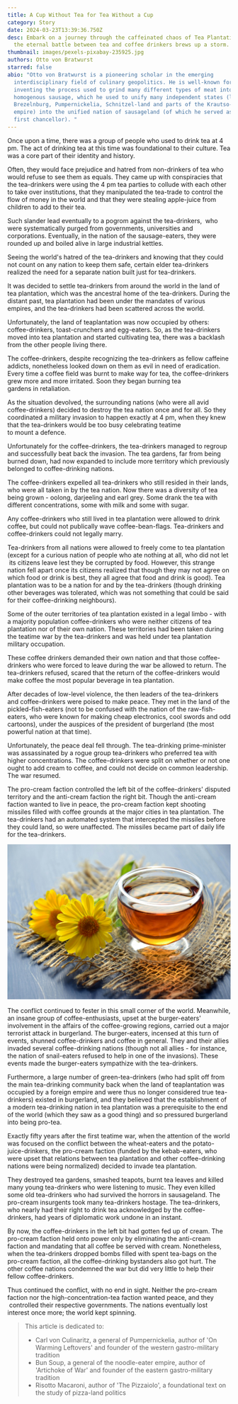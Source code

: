 ```yaml
---
title: A Cup Without Tea for Tea Without a Cup
category: Story
date: 2024-03-23T13:39:36.750Z
desc: Embark on a journey through the caffeinated chaos of Tea Plantation, where
  the eternal battle between tea and coffee drinkers brews up a storm.
thumbnail: images/pexels-pixabay-235925.jpg
authors: Otto von Bratwurst
starred: false
abio: "Otto von Bratwurst is a pioneering scholar in the emerging
  interdisciplinary field of culinary geopolitics. He is well-known for
  inventing the process used to grind many different types of meat into a
  homogenous sausage, which he used to unify many independent states (like
  Brezelnburg, Pumpernickelia, Schnitzel-land and parts of the Krautso-Hungry
  empire) into the unified nation of sausageland (of which he served as the
  first chancellor). "
---
```

<!--StartFragment-->

Once upon a time, there was a group of people who used to drink tea at 4 pm. The act of drinking tea at this time was foundational to their culture. Tea was a core part of their identity and history.

Often, they would face prejudice and hatred from non-drinkers of tea who would refuse to see them as equals. They came up with conspiracies that the tea-drinkers were using the 4 pm tea parties to collude with each other to take over institutions, that they manipulated the tea-trade to control the flow of money in the world and that they were stealing apple-juice from children to add to their tea.                

Such slander lead eventually to a pogrom against the tea-drinkers,  who were systematically purged from governments, universities and corporations. Eventually, in the nation of the sausage-eaters, they were rounded up and boiled alive in large industrial kettles.                   

Seeing the world's hatred of the tea-drinkers and knowing that they could not count on any nation to keep them safe, certain elder tea-drinkers realized the need for a separate nation built just for tea-drinkers.             

It was decided to settle tea-drinkers from around the world in the land of tea plantation, which was the ancestral home of the tea-drinkers. During the distant past, tea plantation had been under the mandates of various empires, and the tea-drinkers had been scattered across the world.              

Unfortunately, the land of teaplantation was now occupied by others: coffee-drinkers, toast-crunchers and egg-eaters. So, as the tea-drinkers moved into tea plantation and started cultivating tea, there was a backlash from the other people living there.            

The coffee-drinkers, despite recognizing the tea-drinkers as fellow caffeine addicts, nonetheless looked down on them as evil in need of eradication. Every time a coffee field was burnt to make way for tea, the coffee-drinkers grew more and more irritated. Soon they began burning tea gardens in retaliation.

As the situation devolved, the surrounding nations (who were all avid coffee-drinkers) decided to destroy the tea nation once and for all. So they coordinated a military invasion to happen exactly at 4 pm, when they knew that the tea-drinkers would be too busy celebrating teatime to mount a defence.

Unfortunately for the coffee-drinkers, the tea-drinkers managed to regroup and successfully beat back the invasion. The tea gardens, far from being burned down, had now expanded to include more territory which previously belonged to coffee-drinking nations.                          

The coffee-drinkers expelled all tea-drinkers who still resided in their lands, who were all taken in by the tea nation. Now there was a diversity of tea being grown - oolong, darjeeling and earl grey. Some drank the tea with different concentrations, some with milk and some with sugar.                 

Any coffee-drinkers who still lived in tea plantation were allowed to drink coffee, but could not publically wave coffee-bean-flags. Tea-drinkers and coffee-drinkers could not legally marry.            

Tea-drinkers from all nations were allowed to freely come to tea plantation (except for a curious nation of people who ate nothing at all, who did not let  its citizens leave lest they be corrupted by food. However, this strange nation fell apart once its citizens realized that though they may not agree on which food or drink is best, they all agree that food and drink is good). Tea plantation was to be a nation for and by the tea-drinkers (though drinking other beverages was tolerated, which was not something that could be said for their coffee-drinking neighbours).                  

Some of the outer territories of tea plantation existed in a legal limbo - with a majority population coffee-drinkers who were neither citizens of tea plantation nor of their own nation. These territories had been taken during the teatime war by the tea-drinkers and was held under tea plantation military occupation.     

These coffee drinkers demanded their own nation and that those coffee-drinkers who were forced to leave during the war be allowed to return. The tea-drinkers refused, scared that the return of the coffee-drinkers would make coffee the most popular beverage in tea plantation.                                 

After decades of low-level violence, the then leaders of the tea-drinkers and coffee-drinkers were poised to make peace. They met in the land of the pickled-fish-eaters (not to be confused with the nation of the raw-fish-eaters, who were known for making cheap electronics, cool swords and odd cartoons), under the auspices of the president of burgerland (the most powerful nation at that time).   

Unfortunately, the peace deal fell through. The tea-drinking prime-minister was assassinated by a rogue group tea-drinkers who preferred tea with higher concentrations. The coffee-drinkers were split on whether or not one ought to add cream to coffee, and could not decide on common leadership. The war resumed.       

The pro-cream faction controlled the left bit of the coffee-drinkers' disputed territory and the anti-cream faction the right bit. Though the anti-cream faction wanted to live in peace, the pro-cream faction kept shooting missiles filled with coffee grounds at the major cities in tea plantation. The tea-drinkers had an automated system that intercepted the missiles before they could land, so were unaffected. The missiles became part of daily life for the tea-drinkers.     

![](images/pexels-mareefe-1638280.jpg)

The conflict continued to fester in this small corner of the world. Meanwhile, an insane group of coffee-enthusiasts, upset at the burger-eaters' involvement in the affairs of the coffee-growing regions, carried out a major terrorist attack in burgerland. The burger-eaters, incensed at this turn of events, shunned coffee-drinkers and coffee in general. They and their allies invaded several coffee-drinking nations (though not all allies - for instance, the nation of snail-eaters refused to help in one of the invasions). These events made the burger-eaters sympathize with the tea-drinkers.         

Furthermore, a large number of green-tea-drinkers (who had split off from the main tea-drinking community back when the land of teaplantation was occupied by a foreign empire and were thus no longer considered true tea-drinkers) existed in burgerland, and they believed that the establishment of a modern tea-drinking nation in tea plantation was a prerequisite to the end of the world (which they saw as a good thing) and so pressured burgerland into being pro-tea.     

Exactly fifty years after the first teatime war, when the attention of the world was focused on the conflict between the wheat-eaters and the potato-juice-drinkers, the pro-cream faction (funded by the kebab-eaters, who were upset that relations between tea plantation and other coffee-drinking nations were being normalized) decided to invade tea plantation.      

They destroyed tea gardens, smashed teapots, burnt tea leaves and killed many young tea-drinkers who were listening to music. They even killed some old tea-drinkers who had survived the horrors in sausageland. The pro-cream insurgents took many tea-drinkers hostage. The tea-drinkers, who nearly had their right to drink tea acknowledged by the coffee-drinkers, had years of diplomatic work undone in an instant.                

By now, the coffee-drinkers in the left bit had gotten fed up of cream. The pro-cream faction held onto power only by eliminating the anti-cream faction and mandating that all coffee be served with cream. Nonetheless, when the tea-drinkers dropped bombs filled with spent tea-bags on the pro-cream faction, all the coffee-drinking bystanders also got hurt. The other coffee nations condemned the war but did very little to help their fellow coffee-drinkers.                

Thus continued the conflict, with no end in sight. Neither the pro-cream faction nor the high-concentration-tea faction wanted peace, and they  controlled their respective governments. The nations eventually lost interest once more; the world kept spinning.                                                    

> This article is dedicated to:
>
> * Carl von Culinaritz, a general of Pumpernickelia, author of 'On Warming Leftovers' and founder of the western gastro-military tradition
> * Bun Soup, a general of the noodle-eater empire, author of 'Artichoke of War' and founder of the eastern gastro-military tradition
> * Risotto Macaroni, author of 'The Pizzaiolo', a foundational text on the study of pizza-land politics

<!--EndFragment-->